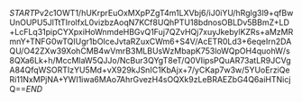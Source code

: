 $START$Pv2c1OWT1/hUKrprEuOxMXpPZgT4m1LXVbj6/iJ0iYU/hRglg3l9+qfBwUnOUPU5JlTtTIrolfxL0vizbzAoqN7KCf8UQhPTU18bdnosOBLDv5BBmZ+LD+LcFLq31pipCYXpxiHoWnmdeHBGvQ1Fuj7QZvHQj7xuyJkebylKZRs+aMzMRmnY+TNFG0wTQIUgr1bOIceJvtaRZuxCWm6+S4V/AcETR0Ld3+6eqeIrn2DAQU/O42ZXw39XohCMB4wVmrB3MLBUsWzMbapK753loWQpOH4quohW/s8QXa6Lk+h/MccMlaW5QJJo/NcBur3QYgT8eT/Q0VIipsPQuAR73atLR9JCVgA84QfqWSORTIzYU5Md+vX929kJSnIC1KbAjx+7/yCKap7w3w/5YUoErziQeRi11NxMPjNA+YWI1iwa6MAo7AhrGvezH4sOQXk9zLeBRAEZbG4Q6aiHTNicjQ==$END$